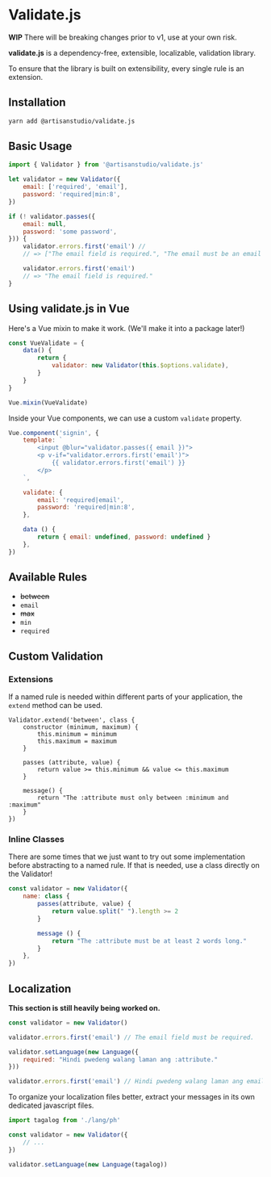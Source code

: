 # Validate.js

**WIP** There will be breaking changes prior to v1, use at your own risk.

**validate.js** is a dependency-free, extensible, localizable, validation library.

To ensure that the library is built on extensibility, every single rule is an extension.

## Installation

```bash
yarn add @artisanstudio/validate.js
```

## Basic Usage

```javascript
import { Validator } from '@artisanstudio/validate.js'

let validator = new Validator({
    email: ['required', 'email'],
    password: 'required|min:8',
})

if (! validator.passes({
    email: null,
    password: 'some password',
})) {
    validator.errors.first('email') //
    // => ["The email field is required.", "The email must be an email address."]

    validator.errors.first('email')
    // => "The email field is required."
}
```

## Using validate.js in Vue
Here's a Vue mixin to make it work. (We'll make it into a package later!)

```javascript
const VueValidate = {
    data() {
        return {
            validator: new Validator(this.$options.validate),
        }
    }
}

Vue.mixin(VueValidate)
```

Inside your Vue components, we can use a custom `validate` property.

```javascript
Vue.component('signin', {
    template: `
        <input @blur="validator.passes({ email })">
        <p v-if="validator.errors.first('email')">
            {{ validator.errors.first('email') }}
        </p>
    `,

    validate: {
        email: 'required|email',
        password: 'required|min:8',
    },

    data () {
        return { email: undefined, password: undefined }
    },
})
```


## Available Rules

- ~~between~~
- `email`
- ~~max~~
- `min`
- `required`

## Custom Validation

### Extensions

If a named rule is needed within different parts of your application, the `extend` method can be used.

```
Validator.extend('between', class {
    constructor (minimum, maximum) {
        this.minimum = minimum
        this.maximum = maximum
    }

    passes (attribute, value) {
        return value >= this.minimum && value <= this.maximum
    }

    message() {
        return "The :attribute must only between :minimum and :maximum"
    }
})
```

### Inline Classes
There are some times that we just want to try out some implementation before abstracting to a named rule. If that is needed, use a class directly on the Validator!

```javascript
const validator = new Validator({
    name: class {
        passes(attribute, value) {
            return value.split(" ").length >= 2
        }

        message () {
            return "The :attribute must be at least 2 words long."
        }
    },
})
```

## Localization

**This section is still heavily being worked on.**

```javascript
const validator = new Validator()

validator.errors.first('email') // The email field must be required.

validator.setLanguage(new Language({
    required: "Hindi pwedeng walang laman ang :attribute."
}))

validator.errors.first('email') // Hindi pwedeng walang laman ang email.
```

To organize your localization files better, extract your messages in its own dedicated javascript files.

```javascript
import tagalog from './lang/ph'

const validator = new Validator({
    // ...
})

validator.setLanguage(new Language(tagalog))
```
